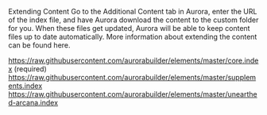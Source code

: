 Extending Content
Go to the Additional Content tab in Aurora, enter the URL of the index file, and have Aurora download the content to the custom folder for you. When these files get updated, Aurora will be able to keep content files up to date automatically.
More information about extending the content can be found here.

https://raw.githubusercontent.com/aurorabuilder/elements/master/core.index (required)
https://raw.githubusercontent.com/aurorabuilder/elements/master/supplements.index
https://raw.githubusercontent.com/aurorabuilder/elements/master/unearthed-arcana.index
